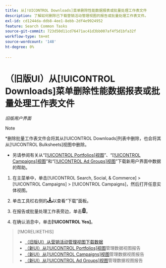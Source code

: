 ```yaml
---
title: 从[!UICONTROL Downloads]菜单删除性能数据报表或批量处理工作表文件
description: 了解如何删除已下载营销活动管理视图的报告或批量处理工作表文件。
exl-id: cd1244da-ddb8-4ee1-8ebb-2df4e9924952
feature: Search Common Tasks
source-git-commit: 723d50d11cd76471ac41d3bb007af4f5d1bfa32f
workflow-type: tm+mt
source-wordcount: '148'
ht-degree: 0%

---
```


# （旧版UI）从[!UICONTROL Downloads]菜单删除性能数据报表或批量处理工作表文件

*旧版用户界面*

>[!NOTE]
>
>*删除批量工作表文件会将其从[!UICONTROL Downloads]列表中删除，也会将其从[!UICONTROL Bulksheets]视图中删除。
>* 另请参阅有关从“[[!UICONTROL Portfolios]视图](/help/search-social-commerce/new-ui/manage/portfolios/portfolio-view-report.md)”、“[[!UICONTROL Campaigns]视图](/help/search-social-commerce/new-ui/manage/campaigns/campaign-view-report.md)”和“[[!UICONTROL Ad Groups]视图](/help/search-social-commerce/new-ui/manage/ad-groups/ad-group-view-report.md)”下载新用户界面中数据的帮助。

1. 在主菜单中，单击[!UICONTROL Search, Social, & Commerce] > [!UICONTROL Campaigns] > [!UICONTROL Campaigns]，然后打开任意实体视图。

1. 单击工具栏右侧的![报告下载](/help/search-social-commerce/assets/download.png "报告下载")以查看“下载”面板。

1. 在报告或批量处理工作表旁边，单击![删除](/help/search-social-commerce/assets/delete.png "删除")。

1. 在确认消息中，单击&#x200B;**[!UICONTROL Yes]**。

>[!MORELIKETHIS]
>
>* [（旧版UI）从营销活动管理视图下载数据](/help/search-social-commerce/common-tasks/navigation-editing-selection/download.md)
>* [（新UI）从[!UICONTROL Portfolios]视图](/help/search-social-commerce/new-ui/manage/portfolios/portfolio-view-report.md)管理数据视图报告
>* [（新UI）从[!UICONTROL Campaigns]视图](/help/search-social-commerce/new-ui/manage/campaigns/campaign-view-report.md)管理数据视图报告
>* [（新UI）从[!UICONTROL Ad Groups]视图](/help/search-social-commerce/new-ui/manage/ad-groups/ad-group-view-report.md)管理数据视图报告
